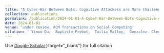 ```yaml
---
title: "A Cyber-War Between Bots: Cognitive Attackers are More Challenging for Defenders than Strategic Attackers"
collection: publications
permalink: /publication/2024-01-01-A-Cyber-War-Between-Bots-Cognitive-Attackers-are-More-Challenging-for-Defenders-than-Strategic-Attackers
date: 2024-01-01
venue: 'under review. ACM Transactions on Social Computing'
citation: ' Yinuo Du,  Baptiste Prebot,  Tailia Malloy,  Gonzalez. Cleotilde, &quot;A Cyber-War Between Bots: Cognitive Attackers are More Challenging for Defenders than Strategic Attackers.&quot; under review. ACM Transactions on Social Computing, 2024.'
---
```

Use [Google Scholar](https://scholar.google.com/scholar?q=A+Cyber+War+Between+Bots:+Cognitive+Attackers+are+More+Challenging+for+Defenders+than+Strategic+Attackers){:target="_blank"} for full citation